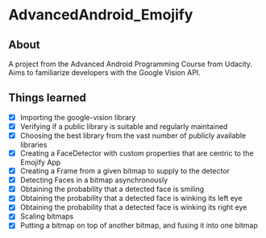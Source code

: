 # AdvancedAndroid_Emojify

## About ##
A project from the Advanced Android Programming Course from Udacity. Aims to familiarize developers with the Google Vision API.

## Things learned ##
- [x] Importing the google-vision library
- [x] Verifying if a public library is suitable and regularly maintained
- [x] Choosing the best library from the vast number of publicly available libraries
- [x] Creating a FaceDetector with custom properties that are centric to the Emojify App
- [x] Creating a Frame from a given bitmap to supply to the detector
- [x] Detecting Faces in a bitmap asynchronously
- [x] Obtaining the probability that a detected face is smiling
- [x] Obtaining the probability that a detected face is winking its left eye
- [x] Obtaining the probability that a detected face is winking its right eye
- [x] Scaling bitmaps
- [x] Putting a bitmap on top of another bitmap, and fusing it into one bitmap
